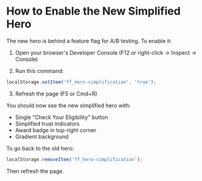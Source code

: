 # How to Enable the New Simplified Hero

The new hero is behind a feature flag for A/B testing. To enable it:

1. Open your browser's Developer Console (F12 or right-click → Inspect → Console)

2. Run this command:
```javascript
localStorage.setItem('ff_hero-simplification', 'true');
```

3. Refresh the page (F5 or Cmd+R)

You should now see the new simplified hero with:
- Single "Check Your Eligibility" button
- Simplified trust indicators
- Award badge in top-right corner
- Gradient background

To go back to the old hero:
```javascript
localStorage.removeItem('ff_hero-simplification');
```
Then refresh the page.